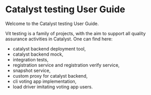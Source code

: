 # Catalyst testing User Guide

Welcome to the Catalyst testing User Guide.

Vit testing is a family of projects, with the aim to support all quality assurance activities in Catalyst. One can find here:
- catalyst backend deployment tool,   
- catalyst backend mock,
- integration tests,
- registration service and registration verify service,
- snapshot service,
- custom proxy for catalyst backend,
- cli voting app implementation,
- load driver imitating voting app users.